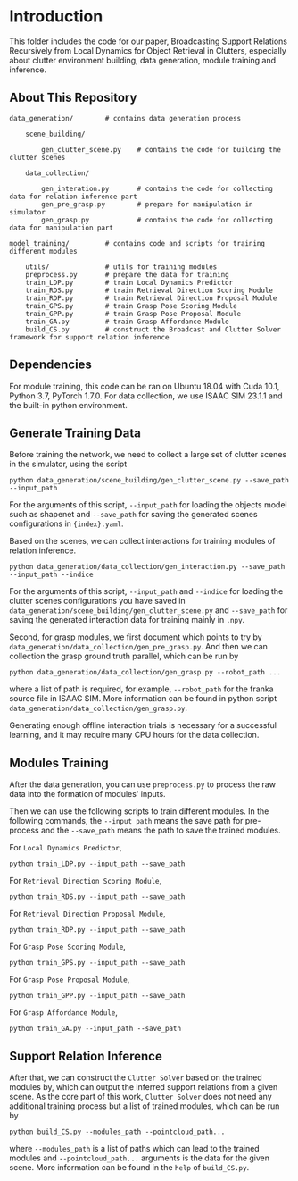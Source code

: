 # Introduction

This folder includes the code for our paper, Broadcasting Support Relations Recursively from Local Dynamics for Object Retrieval in Clutters, especially about clutter environment building, data generation, module training and inference.

## About This Repository
    data_generation/        # contains data generation process

        scene_building/     

            gen_clutter_scene.py    # contains the code for building the clutter scenes

        data_collection/     
        
            gen_interation.py       # contains the code for collecting data for relation inference part
            gen_pre_grasp.py        # prepare for manipulation in simulator
            gen_grasp.py            # contains the code for collecting data for manipulation part

    model_training/         # contains code and scripts for training different modules

        utils/              # utils for training modules
        preprocess.py       # prepare the data for training
        train_LDP.py        # train Local Dynamics Predictor
        train_RDS.py        # train Retrieval Direction Scoring Module
        train_RDP.py        # train Retrieval Direction Proposal Module
        train_GPS.py        # train Grasp Pose Scoring Module
        train_GPP.py        # train Grasp Pose Proposal Module
        train_GA.py         # train Grasp Affordance Module
        build_CS.py         # construct the Broadcast and Clutter Solver framework for support relation inference 


## Dependencies

For module training, this code can be ran on Ubuntu 18.04 with Cuda 10.1, Python 3.7, PyTorch 1.7.0. 
For data collection, we use ISAAC SIM 23.1.1 and the built-in python environment.

## Generate Training Data

Before training the network, we need to collect a large set of clutter scenes in the simulator, using the script 

    python data_generation/scene_building/gen_clutter_scene.py --save_path --input_path

For the arguments of this script, `--input_path` for loading the objects model such as shapenet and `--save_path` for saving the generated scenes configurations in `{index}.yaml`.

Based on the scenes, we can collect interactions for training modules of relation inference. 

    python data_generation/data_collection/gen_interaction.py --save_path --input_path --indice

For the arguments of this script, `--input_path` and `--indice` for loading the clutter scenes configurations you have saved in `data_generation/scene_building/gen_clutter_scene.py` and `--save_path` for saving the generated interaction data for training mainly in `.npy`.

Second, for grasp modules, we first document which points to try by `data_generation/data_collection/gen_pre_grasp.py`. And then we can collection the grasp ground truth parallel, which can be run by

    python data_generation/data_collection/gen_grasp.py --robot_path ...

where a list of path is required, for example, `--robot_path` for the franka source file in ISAAC SIM. More information can be found in python script `data_generation/data_collection/gen_grasp.py`.

Generating enough offline interaction trials is necessary for a successful learning, and it may require many CPU hours for the data collection.  

## Modules Training

After the data generation, you can use `preprocess.py` to process the raw data into the formation of modules' inputs.

Then we can use the following scripts to train different modules. In the following commands, the `--input_path` means the save path for pre-process and the `--save_path` means the path to save the trained modules.

For `Local Dynamics Predictor`,

    python train_LDP.py --input_path --save_path

For `Retrieval Direction Scoring Module`,

    python train_RDS.py --input_path --save_path

For `Retrieval Direction Proposal Module`,

    python train_RDP.py --input_path --save_path

For `Grasp Pose Scoring Module`,

    python train_GPS.py --input_path --save_path

For `Grasp Pose Proposal Module`,

    python train_GPP.py --input_path --save_path

For `Grasp Affordance Module`,

    python train_GA.py --input_path --save_path

## Support Relation Inference

After that, we can construct the `Clutter Solver` based on the trained modules by, which can output the inferred support relations from a given scene. As the core part of this work, `Clutter Solver` does not need any additional training process but a list of trained modules, which can be run by

    python build_CS.py --modules_path --pointcloud_path...

where `--modules_path` is a list of paths which can lead to the trained modules and `--pointcloud_path...` arguments is the data for the given scene. More information can be found in the `help` of `build_CS.py`.



